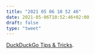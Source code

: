 ```yaml
---
title: "2021 05 06 10 52 46"
date: 2021-05-06T10:52:46+02:00
draft: false
type: "tweet"
---
```

[DuckDuckGo Tips & Tricks](https://eraser.heidi.ie/duckduckgo-tips-tricks/).
